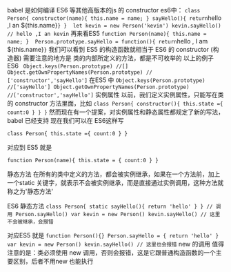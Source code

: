 babel 是如何编译 ES6 等其他高版本的js 的
constructor 
es6中：
`
  class Person{
      constructor(name){
          this.name = name;
      }
      sayHello(){
          return `hello ,I an ${this.name}`
      }
  } 
  let kevin = new Person('kevin')
  kevin.sayHello() // hello ,I an kevin
`
再来看ES5 
`
  function Person(name){
        this.name = name;
  } 
  Person.prototype.sayHello = function(){
      return `hello , I am ${this.name}`
  }
`
我们可以看到 ES5 的构造函数就相当于 ES6 的 constructor (构造器)
需要注意的地方是 类的内部所定义的方法，都是不可枚举的
以上的例子ES6
` 
  Object.keys(Person.prototype) //[]
  Object.getOwnPropertyNames(Person.prototype) // ['constructor','sayHello']
`
在ES5 中
`
  Object.keys(Person.prototype) //['sayHello']
  Object.getOwnPropertyNames(Person.prototype) //['constructor','sayHello']
`
实例属性
以前，我们定义实例属性，只能写在类的 constructor 方法里面，比如
`
  class Person{
     constructor(){
         this.state ={
             count:0
         }
     }
  }
`
然而现在有一个提案，对实例属性和静态属性都规定了新的写法，babel 已经支持
现在我们可以在 ES6这样写

`
  class Person{
      this.state ={
          count:0
      }
  }
`

对应到 ES5 就是

`
  function Person(name){
      this.state = {
          count:0
      }
  }
`

静态方法
在所有的类中定义的方法，都会被实例继承，如果在一个方法前，加上一个static 关键字，就表示不会被实例继承，而是直接通过实例调用，这种方法就称之为'静态方法'

ES6 静态方法
`
  class Person{
      static sayHello(){
          return 'hello'
      }
  }
  // 调用
  Person.sayHello()
  var kevin = new Person()
  kevin.sayHello() // 这里不会被继承，会报错
`

对应ES5 就是
`
  function Person(){}
  Person.sayHello = {
      return 'hello'
  }
  var kevin = new Person()
  kevin.sayHello() // 这里也会报错
`
new 的调用
值得注意的是：类必须使用 new 调用，否则会报错，这是它跟普通构造函数的一个主要区别，后者不用new 也能执行


